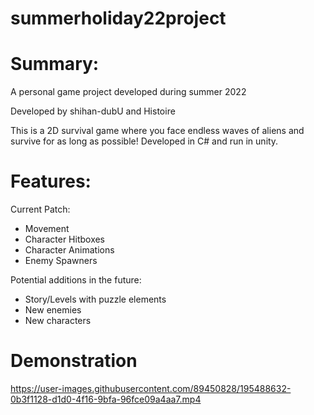 # summerholiday22project

# Summary:
A personal game project developed during summer 2022

Developed by shihan-dubU and Histoire

This is a 2D survival game where you face endless waves of aliens and survive for as long as possible!
Developed in C# and run in unity.

# Features:
Current Patch:
- Movement
- Character Hitboxes
- Character Animations
- Enemy Spawners

Potential additions in the future:
- Story/Levels with puzzle elements
- New enemies
- New characters

# Demonstration
https://user-images.githubusercontent.com/89450828/195488632-0b3f1128-d1d0-4f16-9bfa-96fce09a4aa7.mp4
